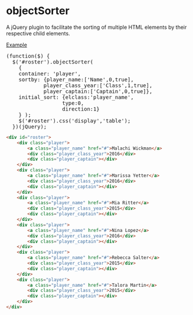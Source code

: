 objectSorter
============

A jQuery plugin to facilitate the sorting of multiple HTML elements by their respective child elements.

[Example](http://smithcyr.github.io/objectSorter/ "objectChooser Example")

<pre>
(function($) {
  $('#roster').objectSorter( 
    {
    container: 'player',
    sortby: {player_name:['Name',0,true],
            player_class_year:['Class',1,true],
            player_captain:['Captain',0,true]},
    initial_sort: {elclass:'player_name',
                  type:0,
                  direction:1}
    } );
    $('#roster').css('display','table');
  })(jQuery);
</pre>
    
```html
<div id="roster">
    <div class="player">
	    <a class="player_name" href="#">Malachi Wickman</a>
	    <div class="player_class_year">2016</div>
	    <div class="player_captain"></div>
    </div>
    <div class="player">
	    <a class="player_name" href="#">Marissa Yetter</a>
	    <div class="player_class_year">2016</div>
	    <div class="player_captain"></div>
    </div>
    <div class="player">
	    <a class="player_name" href="#">Mia Ritter</a>
	    <div class="player_class_year">2015</div>
	    <div class="player_captain"></div>
    </div>
    <div class="player">
	    <a class="player_name" href="#">Nina Lopez</a>
	    <div class="player_class_year">2016</div>
	    <div class="player_captain"></div>
    </div>
    <div class="player">
	    <a class="player_name" href="#">Rebecca Salter</a>
	    <div class="player_class_year">2015</div>
	    <div class="player_captain"></div>
    </div>
    <div class="player">
	    <a class="player_name" href="#">Talora Martin</a>
	    <div class="player_class_year">2015</div>
	    <div class="player_captain"></div>
    </div>
</div>
```
